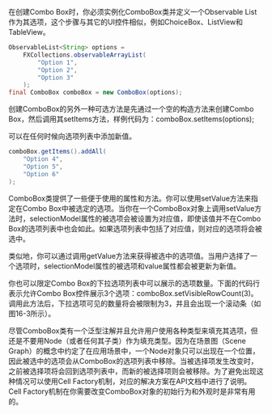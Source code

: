 在创建Combo Box时，你必须实例化ComboBox类并定义一个Observable List作为其选项，这个步骤与其它的UI控件相似，例如ChoiceBox、ListView和TableView。

```java
ObservableList<String> options = 
    FXCollections.observableArrayList(
        "Option 1",
        "Option 2",
        "Option 3"
    );
final ComboBox comboBox = new ComboBox(options);
```

创建ComboBox的另外一种可选方法是先通过一个空的构造方法来创建Combo Box，然后调用其setItems方法，样例代码为：comboBox.setItems(options);

可以在任何时候向选项列表中添加新值。

```java
comboBox.getItems().addAll(
    "Option 4",
    "Option 5",
    "Option 6"
);
```

ComboBox类提供了一些便于使用的属性和方法。你可以使用setValue方法来指定在Combo Box中被选定的选项。当你在一个ComboBox对象上调用setValue方法时，selectionModel属性的被选项会被设置为对应值，即使该值并不在Combo Box的选项列表中也会如此。如果选项列表中包括了对应值，则对应的选项将会被选中。

类似地，你可以通过调用getValue方法来获得被选中的选项值。当用户选择了一个选项时，selectionModel属性的被选项和value属性都会被更新为新值。

你也可以限定Combo Box的下拉选项列表中可以展示的选项数量。下面的代码行表示允许Combo Box控件展示3个选项：comboBox.setVisibleRowCount(3)。调用此方法后，下拉选项可见的数量将会被限制为3，并且会出现一个滚动条（如图16-3所示）。

尽管ComboBox类有一个泛型注解并且允许用户使用各种类型来填充其选项，但还是不要用Node（或者任何其子类）作为填充类型。因为在场景图（Scene Graph）的概念中约定了在应用场景中，一个Node对象只可以出现在一个位置，因此被选中的选项会从ComboBox的选项列表中移除。当被选择项发生改变时，之前被选择项将会回到选项列表中，而新的被选择项则会被移除。为了避免出现这种情况可以使用Cell Factory机制，对应的解决方案在API文档中进行了说明。Cell Factory机制在你需要改变ComboBox对象的初始行为和外观时是非常有用的。

